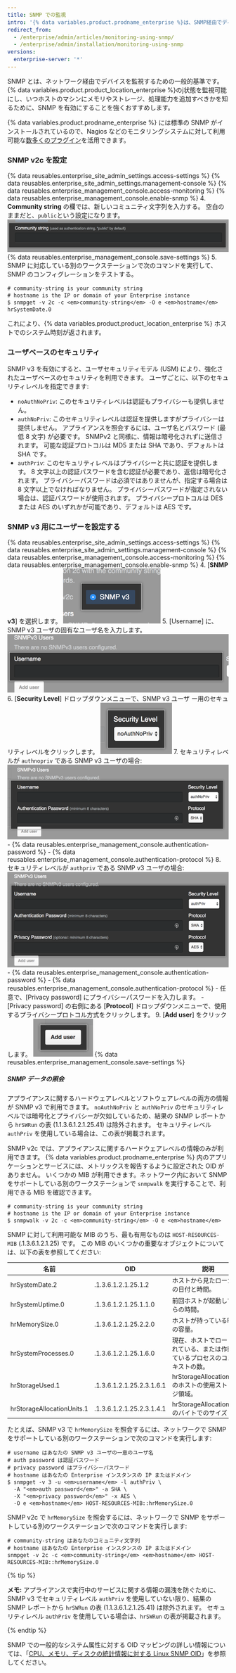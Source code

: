 ```yaml
---
title: SNMP での監視
intro: '{% data variables.product.prodname_enterprise %}は、SNMP経由でディスクの使用や CPU の使用率、メモリーの使用などのデータを提供します。'
redirect_from:
  - /enterprise/admin/articles/monitoring-using-snmp/
  - /enterprise/admin/installation/monitoring-using-snmp
versions:
  enterprise-server: '*'
---
```


SNMP とは、ネットワーク経由でデバイスを監視するための一般的基準です。 {% data variables.product.product_location_enterprise %}のj状態を監視可能にし、いつホストのマシンにメモリやストレージ、処理能力を追加すべきかを知るために、SNMP を有効にすることを強くおすすめします。

{% data variables.product.prodname_enterprise %} には標準の SNMP がインストールされているので、Nagios などのモニタリングシステムに対して利用可能な[数多くのプラグイン](http://www.monitoring-plugins.org/doc/man/check_snmp.html)を活用できます。

### SNMP v2c を設定

{% data reusables.enterprise_site_admin_settings.access-settings %}
{% data reusables.enterprise_site_admin_settings.management-console %}
{% data reusables.enterprise_management_console.access-monitoring %}
{% data reusables.enterprise_management_console.enable-snmp %}
4. **Community string** の欄では、新しいコミュニティ文字列を入力する。 空白のままだと、`public`という設定になります。 ![コミュニティ文字列型を追加するためのフィールド](/assets/images/enterprise/management-console/community-string.png)
{% data reusables.enterprise_management_console.save-settings %}
5. SNMP に対応している別のワークステーションで次のコマンドを実行して、SNMP のコンフィグレーションをテストする。
  ```shell
  # community-string is your community string
  # hostname is the IP or domain of your Enterprise instance
  $ snmpget -v 2c -c <em>community-string</em> -O e <em>hostname</em> hrSystemDate.0
  ```

これにより、{% data variables.product.product_location_enterprise %} ホストでのシステム時刻が返されます。

### ユーザベースのセキュリティ

SNMP v3 を有効にすると、ユーザセキュリティモデル (USM) により、強化されたユーザベースのセキュリティを利用できます。 ユーザごとに、以下のセキュリティレベルを指定できます:
- `noAuthNoPriv`: このセキュリティレベルは認証もプライバシーも提供しません。
- `authNoPriv`: このセキュリティレベルは認証を提供しますがプライバシーは提供しません。 アプライアンスを照会するには、ユーザ名とパスワード (最低 8 文字) が必要です。 SNMPv2 と同様に、情報は暗号化されずに送信されます。 可能な認証プロトコルは MD5 または SHA であり、デフォルトは SHA です。
- `authPriv`: このセキュリティレベルはプライバシーと共に認証を提供します。 8 文字以上の認証パスワードを含む認証が必要であり、返信は暗号化されます。 プライバシーパスワードは必須ではありませんが、指定する場合は 8 文字以上でなければなりません。 プライバシーパスワードが指定されない場合は、認証パスワードが使用されます。 プライバシープロトコルは DES または AES のいずれかが可能であり、デフォルトは AES です。

### SNMP v3 用にユーザーを設定する

{% data reusables.enterprise_site_admin_settings.access-settings %}
{% data reusables.enterprise_site_admin_settings.management-console %}
{% data reusables.enterprise_management_console.access-monitoring %}
{% data reusables.enterprise_management_console.enable-snmp %}
4. [**SNMP v3**] を選択します。 ![SNMP v3 を有効化するボタン](/assets/images/enterprise/management-console/enable-snmpv3.png)
5. [Username] に、SNMP v3 ユーザの固有なユーザ名を入力します。 ![SNMP v3 ユーザ名を入力するためのフィールド](/assets/images/enterprise/management-console/snmpv3-username.png)
6. [**Security Level**] ドロップダウンメニューで、SNMP v3 ユーザ ー用のセキュリティレベルをクリックします。 ![SNMP v3 ユーザのセキュリティレベルを指定するためのドロップダウンメニュー](/assets/images/enterprise/management-console/snmpv3-securitylevel.png)
7. セキュリティレベルが `authnopriv` である SNMP v3 ユーザの場合: ![セキュリティレベル authnopriv の設定](/assets/images/enterprise/management-console/snmpv3-authnopriv.png)
    - {% data reusables.enterprise_management_console.authentication-password %}
    - {% data reusables.enterprise_management_console.authentication-protocol %}
8. セキュリティレベルが `authpriv` である SNMP v3 ユーザの場合: ![セキュリティレベル authpriv の設定](/assets/images/enterprise/management-console/snmpv3-authpriv.png)
    - {% data reusables.enterprise_management_console.authentication-password %}
    - {% data reusables.enterprise_management_console.authentication-protocol %}
    - 任意で、[Privacy password] にプライバシーパスワードを入力します。
    - [Privacy password] の右側にある [**Protocol**] ドロップダウンメニューで、使用するプライバシープロトコル方式をクリックします。
9. [**Add user**] をクリックします。 ![SNMP v3 ユーザを追加するボタン](/assets/images/enterprise/management-console/snmpv3-adduser.png)
{% data reusables.enterprise_management_console.save-settings %}

##### SNMP データの照会

アプライアンスに関するハードウェアレベルとソフトウェアレベルの両方の情報が SNMP v3 で利用できます。 `noAuthNoPriv` と `authNoPriv` のセキュリティレベルでは暗号化とプライバシーが欠如しているため、結果の SNMP レポートから `hrSWRun` の表 (1.1.3.6.1.2.1.25.41) は除外されます。 セキュリティレベル `authPriv` を使用している場合は、この表が掲載されます。

SNMP v2c では、アプライアンスに関するハードウェアレベルの情報のみが利用できます。 {% data variables.product.prodname_enterprise %} 内のアプリケーションとサービスには、メトリックスを報告するように設定された OID がありません。 いくつかの MIB が利用できます。ネットワーク内において SNMP をサポートしている別のワークステーションで `snmpwalk` を実行することで、利用できる MIB を確認できます。

```shell
# community-string is your community string
# hostname is the IP or domain of your Enterprise instance
$ snmpwalk -v 2c -c <em>community-string</em> -O e <em>hostname</em>
```

SNMP に対して利用可能な MIB のうち、最も有用なものは `HOST-RESOURCES-MIB` (.1.3.6.1.2.1.25) です。 この MIB のいくつかの重要なオブジェクトについては、以下の表を参照してください:

| 名前                         | OID                       | 説明                                       |
| -------------------------- | ------------------------- | ---------------------------------------- |
| hrSystemDate.2             | .1.3.6.1.2.1.25.1.2       | ホストから見たローカルの日付と時間。                       |
| hrSystemUptime.0           | .1.3.6.1.2.1.25.1.1.0     | 前回ホストが起動してからの時間。                         |
| hrMemorySize.0             | .1.3.6.1.2.1.25.2.2.0     | ホストが持っているRAMの容量。                         |
| hrSystemProcesses.0        | .1.3.6.1.2.1.25.1.6.0     | 現在、ホストでロードされている、または作動しているプロセスのコンテキストの数。  |
| hrStorageUsed.1            | .1.3.6.1.2.1.25.2.3.1.6.1 | hrStorageAllocationUnits のホストの使用ストレージ領域。 |
| hrStorageAllocationUnits.1 | .1.3.6.1.2.1.25.2.3.1.4.1 | hrStorageAllocationUnit のバイトでのサイズ        |

たとえば、SNMP v3 で `hrMemorySize` を照会するには、ネットワークで SNMP をサポートしている別のワークステーションで次のコマンドを実行します:
```shell
# username はあなたの SNMP v3 ユーザの一意のユーザ名
# auth password は認証パスワード
# privacy password はプライバシーパスワード
# hostname はあなたの Enterprise インスタンスの IP またはドメイン
$ snmpget -v 3 -u <em>username</em> -l authPriv \
  -A "<em>auth password</em>" -a SHA \
  -X "<em>privacy password</em>" -x AES \
  -O e <em>hostname</em> HOST-RESOURCES-MIB::hrMemorySize.0
```

SNMP v2c で `hrMemorySize` を照会するには、ネットワークで SNMP をサポートしている別のワークステーションで次のコマンドを実行します:
```shell
# community-string はあなたのコミュニティ文字列
# hostname はあなたの Enterprise インスタンスの IP またはドメイン
snmpget -v 2c -c <em>community-string</em> <em>hostname</em> HOST-RESOURCES-MIB::hrMemorySize.0
```

{% tip %}

**メモ:** アプライアンスで実行中のサービスに関する情報の漏洩を防ぐために、SNMP v3 でセキュリティレベル `authPriv` を使用していない限り、結果の SNMP レポートから `hrSWRun` の表 (1.1.3.6.1.2.1.25.41) は除外されます。 セキュリティレベル `authPriv` を使用している場合は、`hrSWRun` の表が掲載されます。

{% endtip %}

SNMP での一般的なシステム属性に対する OID マッピングの詳しい情報については、「[CPU、メモリ、ディスクの統計情報に対する Linux SNMP OID](http://www.linux-admins.net/2012/02/linux-snmp-oids-for-cpumemory-and-disk.html)」を参照してください。
